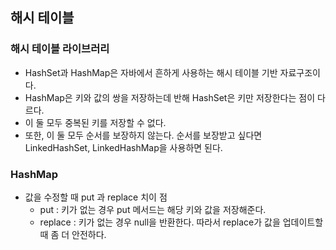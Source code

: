 ## 해시 테이블
### 해시 테이블 라이브러리 
- HashSet과 HashMap은 자바에서 흔하게 사용하는 해시 테이블 기반 자료구조이다. 
- HashMap은 키와 값의 쌍을 저장하는데 반해 HashSet은 키만 저장한다는 점이 다르다. 
- 이 둘 모두 중복된 키를 저장할 수 없다. 
- 또한, 이 둘 모두 순서를 보장하지 않는다. 순서를 보장받고 싶다면 LinkedHashSet, LinkedHashMap을 사용하면 된다. 

### HashMap
- 값을 수정할 때 put 과 replace 치이 점
  - put : 키가 없는 경우 put 메서드는 해당 키와 값을 저장해준다. 
  - replace : 키가 없는 경우 null을 반환한다. 따라서 replace가 값을 업데이트할 때 좀 더 안전하다. 
